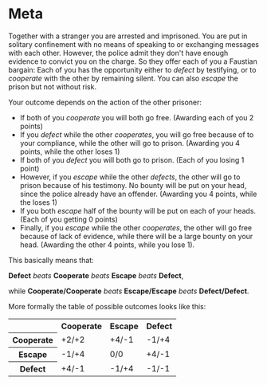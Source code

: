 # Meta

Together with a stranger you are arrested and imprisoned. 
You are put in solitary confinement with no means of speaking to or exchanging messages with each other. 
However, the police admit they don't have enough evidence to convict you on the charge. 
So they offer each of you a Faustian bargain:
Each of you has the opportunity either to *defect* by testifying, 
or to *cooperate* with the other by remaining silent.
You can also *escape* the prison but not without risk.

Your outcome depends on the action of the other prisoner:

* If both of you *cooperate* you will both go free. (Awarding each of you 2 points)
* If you *defect* while the other *cooperates*, you will go free because of to your compliance, while the other will go to prison. (Awarding you 4 points, while the other loses 1)
* If both of you *defect* you will both go to prison. (Each of you losing 1 point)
* However, if you *escape* while the other *defects*, the other will go to prison because of his testimony.
No bounty will be put on your head, since the police already have an offender. (Awarding you 4 points, while the loses 1)
* If you both *escape* half of the bounty will be put on each of your heads. (Each of you getting 0 points)
* Finally, if you *escape* while the other *cooperates*, the other will go free because of lack of evidence, while there will be a large bounty on your head. (Awarding the other 4 points, while you lose 1).

This basically means that: 

**Defect** *beats* **Cooperate** *beats* **Escape** *beats* **Defect**, 

while **Cooperate/Cooperate** *beats* **Escape/Escape** *beats* **Defect/Defect**.

More formally the table of possible outcomes looks like this:

<table>
  <tbody>
  <tr>
    <td></td>
    <th scope="col">Cooperate</th>
    <th scope="col">Escape</th>
    <th scope="col">Defect</th>
  </tr>
  <tr>
    <th scope="row">Cooperate</th>
    <td>+2/+2</td>
    <td>+4/-1</td>
    <td>-1/+4</td>
  </tr>
  <tr>
    <th scope="row">Escape</th>
    <td>-1/+4</td>
    <td>0/0</td>
    <td>+4/-1</td>
  </tr>
  <tr>
    <th scope="row">Defect</th>
    <td>+4/-1</td>
    <td>-1/+4</td>
    <td>-1/-1</td>
  </tr>
  </tbody>
</table>

